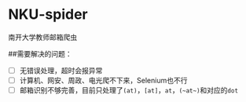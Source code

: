 # NKU-spider
南开大学教师邮箱爬虫

##需要解决的问题：
- [ ] 无错误处理，超时会报异常
- [ ] 计算机、网安、周政、电光爬不下来，Selenium也不行
- [ ] 邮箱识别不够完善，目前只处理了`(at)`，`[at]`，` at `，`(~at~)`和对应的`dot`
